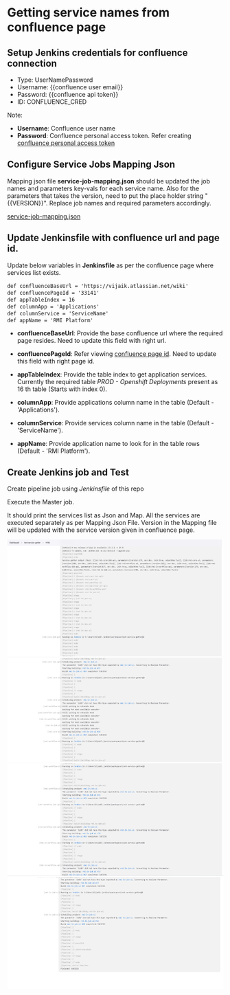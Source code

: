 # Getting service names from confluence page

## Setup Jenkins credentials for confluence connection
- Type: UserNamePassword
- Username: {{confluence user email}}
- Password: {{confluence api token}}
- ID: CONFLUENCE_CRED

Note: 
- **Username**: Confluence user name
- **Password**: Confluence personal access token. Refer creating [confluence personal access token](https://confluence.atlassian.com/enterprise/using-personal-access-tokens-1026032365.html)

## Configure Service Jobs Mapping Json 

Mapping json file **service-job-mapping.json** should be updated the job names and parameters key-vals for each service name.
Also for the parameters that takes the version, need to put the place holder string "{{VERSION}}".
Replace job names and required parameters accordingly.

[service-job-mapping.json](https://github.com/vijaikannangit/test-service-getter/blob/main/service-job-mapping.json)


## Update Jenkinsfile with confluence url and page id.
Update below variables in **Jenkinsfile** as per the confluence page where services list exists.

```
def confluenceBaseUrl = 'https://vijaik.atlassian.net/wiki'
def confluencePageId = '33141'
def appTableIndex = 16
def columnApp = 'Applications'
def columnService = 'ServiceName'
def appName = 'RMI Platform'
```
- **confluenceBaseUrl**: Provide the base confluence url where the required page resides. Need to update this field with right url.

- **confluencePageId**: Refer viewing [confluence page id](https://confluence.atlassian.com/confkb/how-to-get-confluence-page-id-648380445.html). Need to update this field with right page id.

- **appTableIndex**: Provide the table index to get application services. Currently the required table *PROD - Openshift Deployments* present as 16 th table (Starts with index 0).

- **columnApp**: Provide applications column name in the table (Default - 'Applications').

- **columnService**: Provide services column name in the table (Default - 'ServiceName').

- **appName**: Provide application name to look for in the table rows (Default - 'RMI Platform').

## Create Jenkins job and Test
Create pipeline job using *Jenkinsfile* of this repo

Execute the Master job.

It should print the services list as Json and Map. All the services are executed separately as per Mapping Json File.
Version in the Mapping file will be updated with the service version given in confluence page.

![jenkins-job-listing-services](https://github.com/vijaikannangit/test-service-getter/blob/main/jenkins-job-listing-services1.png)
![jenkins-job-listing-services](https://github.com/vijaikannangit/test-service-getter/blob/main/jenkins-job-listing-services2.png)
![jenkins-job-listing-services](https://github.com/vijaikannangit/test-service-getter/blob/main/jenkins-job-listing-services3.png)
![jenkins-job-listing-services](https://github.com/vijaikannangit/test-service-getter/blob/main/jenkins-job-listing-services4.png)

